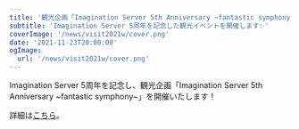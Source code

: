 ```yaml
---
title: '観光企画「Imagination Server 5th Anniversary ~fantastic symphony~」を開催！'
subtitle: 'Imagination Server 5周年を記念した観光イベントを開催します✨'
coverImage: '/news/visit2021w/cover.png'
date: '2021-11-23T20:00:00'
ogImage:
  url: '/news/visit2021w/cover.png'
---
```


Imagination Server 5周年を記念し、観光企画「Imagination Server 5th Anniversary ~fantastic symphony~」を開催いたします！

詳細は[こちら](/events/visit)。
